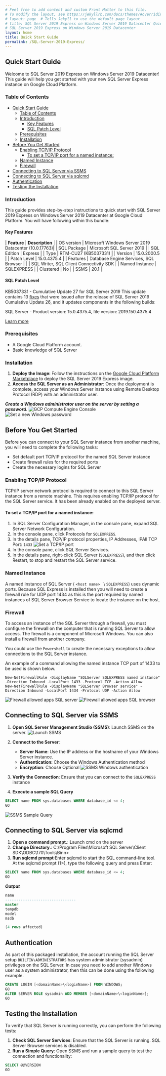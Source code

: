 ```yaml
---
# Feel free to add content and custom Front Matter to this file.
# To modify the layout, see https://jekyllrb.com/docs/themes/#overriding-theme-defaults
# layout: page  # Tells Jekyll to use the default page layout
# title: SQL Server 2019 Express on Windows Server 2019 Datacenter Quick Start Guide
# SQL Server 2019 Express on Windows Server 2019 Datacenter
layout: home
title: Quick Start Guide
permalink: /SQL-Server-2019-Express/
---
```


## Quick Start Guide

Welcome to SQL Server 2019 Express on Windows Server 2019 Datacenter! This guide will help you get started with your new SQL Server Express instance on Google Cloud Platform.

### Table of Contents

- [Quick Start Guide](#quick-start-guide)
  - [Table of Contents](#table-of-contents)
  - [Introduction](#introduction)
    - [Key Features](#key-features)
    - [SQL Patch Level](#sql-patch-level)
  - [Prerequisites](#prerequisites)
  - [Installation](#installation)
- [Before You Get Started](#before-you-get-started)
  - [Enabling TCP/IP Protocol](#enabling-tcpip-protocol)
    - [To set a TCP/IP port for a named instance:](#to-set-a-tcpip-port-for-a-named-instance)
  - [Named Instance](#named-instance)
  - [Firewall](#firewall)
- [Connecting to SQL Server via SSMS](#connecting-to-sql-server-via-ssms)
- [Connecting to SQL Server via sqlcmd](#connecting-to-sql-server-via-sqlcmd)
- [Authentication](#authentication)
- [Testing the Installation](#testing-the-installation)

### Introduction

This guide provides step-by-step instructions to quick start with SQL Server 2019 Express on Windows Server 2019 Datacenter at Google Cloud Platform.
You will have following within this bundle:

#### Key Features

| **Feature**                      | **Description**                                  |
| OS version                   | Microsoft Windows Server 2019 Datacenter (10.0.17763)|
| SQL Package                  | Microsoft SQL Server 2019                            |
| SQL Edition                  | Express                                              |
| Type                         | RTM-CU27 (KB5037331)                                 |
| Version                      | 15.0.2000.5                                          |
| Patch Level                  | 15.0.4375.4                                          |
| Features                     | Database Engine Services, SQL Browser                |
|                              | SQL Writer, SQL Client Connectivity SDK              |
| Named Instance               | SQLEXPRESS                                           |
| Clustered                    | No                                                   |
| SSMS                         | 20.1                                                 |


#### SQL Patch Level
KB5037331 - Cumulative Update 27 for SQL Server 2019
This update contains 13 [fixes](https://learn.microsoft.com/en-us/troubleshoot/sql/releases/sqlserver-2019/cumulativeupdate27#improvements-and-fixes-included-in-this-update) that were issued after the release of SQL Server 2019 Cumulative Update 26, and it updates components in the following builds:

SQL Server - Product version: 15.0.4375.4, file version: 2019.150.4375.4

[Learn more](https://learn.microsoft.com/en-us/troubleshoot/sql/releases/sqlserver-2019/cumulativeupdate27)

### Prerequisites

- A Google Cloud Platform account.
- Basic knowledge of SQL Server

### Installation

1. **Deploy the Image**: Follow the instructions on the [Google Cloud Platform Marketplace](https://console.cloud.google.com/marketplace/product/gclouds-public/sql-server-2019-express-on-windows-server-2019-datacenter.endpoints.gclouds-public.cloud.goog) to deploy the SQL Server 2019 Express image.
2. **Access the SQL Server as an Administrator**: Once the deployment is complete, access your Windows Server instance using Remote Desktop Protocol (RDP) with an administrator user.

 ***Create a Windows administrator user on the server by setting a password.***
![GCP Compute Engine Console](embedded_images/GCP_Console_reset_password.png)
![Set a new Windows password](embedded_images/Set_new_Windows_password.png)

## Before You Get Started
Before you can connect to your SQL Server instance from another machine, you will need to complete the following tasks:
- Set default port TCP/IP protocol for the named SQL Server instance
- Create firewall rules for the required ports
- Create the necessary logins for SQL Server

### Enabling TCP/IP Protocol
TCP/IP server network protocol is required to connect to this SQL Server instance from a remote machine. This requires enabling TCP/IP protocol for the SQL Server service. It has been already enabled on the deployed server.

#### To set a TCP/IP port for a named instance:

1. In SQL Server Configuration Manager, in the console pane, expand SQL Server Network Configuration.
2. In the console pane, click Protocols for `SQLEXPRESS`.
3. In the details pane, TCP/IP protocol properties, IP Addresses, IPAll TCP Port: `1433`
![Set a TCP/IP port](embedded_images/TCPport-1433.png)
1. In the console pane, click SQL Server Services.
2. In the details pane, right-click SQL Server (`SQLEXPRESS`), and then click Restart, to stop and restart the SQL Server service.

### Named Instance
A named instance of SQL Server ( `<host name> ` \ `SQLEXPRESS`) uses dynamic ports.
Because SQL Express is installed then you will need to create a firewall rule for UDP port 1434 as this is the port required by named instances of SQL Server Browser Service to locate the instance on the host.

### Firewall
To access an instance of the SQL Server through a firewall, you must configure the firewall on the computer that is running SQL Server to allow access. The firewall is a component of Microsoft Windows. You can also install a firewall from another company.

You could use the `Powershell` to create the necessary exceptions to allow connections to the SQL Server instance.

An example of a command allowing the named instance TCP port of 1433 to be used is shown below.

```powersehll
New-NetFirewallRule -DisplayName "SQLServer SQLEXPRESS named instance" -Direction Inbound -LocalPort 1433 -Protocol TCP -Action Allow
New-NetFirewallRule -DisplayName "SQLServer Browser service" -Direction Inbound -LocalPort 1434 -Protocol UDP -Action Allow
```

![Firewall allowed apps SQL server](embedded_images/Firewall_allowed_apps.png)
![Firewall allowed apps SQL browser](embedded_images/Firewall_allowed_apps_sql_browser.png)

## Connecting to SQL Server via SSMS

1. **Open SQL Server Management Studio (SSMS)**: Launch SSMS on the server.
![Launch SSMS](embedded_images/SSMS_v20.1.png)
1. **Connect to the Server**:
   - **Server Name**: Use the IP address or the hostname of your Windows Server instance.
   - **Authentication**: Choose the Windows Authentication method
   - **Encryption**: Choose Optional
![SSMS Windows authentication](embedded_images/SSMS_auth_admin_user.png)

2. **Verify the Connection**: Ensure that you can connect to the `SQLEXPRESS` instance
3. **Execute a sample SQL Query**
```sql
SELECT name FROM sys.databases WHERE database_id <= 4;
GO
```
![SSMS Sample Query](embedded_images/SSMS_Query.png)

## Connecting to SQL Server via sqlcmd

1. **Open a command prompt.**: Launch cmd on the server 
2. **Change Directory.**: C:\Program Files\Microsoft SQL Server\Client SDK\ODBC\170\Tools\Binn>
3. **Run sqlcmd prompt**:Enter sqlcmd to start the SQL command-line tool. 
    At the sqlcmd prompt (1>), type the following query and press Enter:

```sql
SELECT name FROM sys.databases WHERE database_id <= 4;
GO
```

***Output***

```sql
name                                                                                                                    
--------------------------------
master                                                                                                                  
tempdb                                                                                                                  
model                                                                                                                   
msdb                                                                                                                    

(4 rows affected)
```

## Authentication
As part of this packaged installation, the account running the SQL Server setup `BUILTIN\ADMINISTRATORS` has system administrator (sysadmin) privileges on the SQL Server. In case you need to add another Windows user as a system administrator, then this can be done using the following example.

```sql
CREATE LOGIN [<domainName>\<loginName>] FROM WINDOWS;
GO
ALTER SERVER ROLE sysadmin ADD MEMBER [<domainName>\<loginName>];
GO
```
## Testing the Installation

To verify that SQL Server is running correctly, you can perform the following tests:

1. **Check SQL Server Services**: Ensure that the SQL Server is running. SQL Server Browser services is disabled.
2. **Run a Simple Query**: Open SSMS and run a sample query to test the connection and functionality:

```sql
SELECT @@VERSION
GO
```
